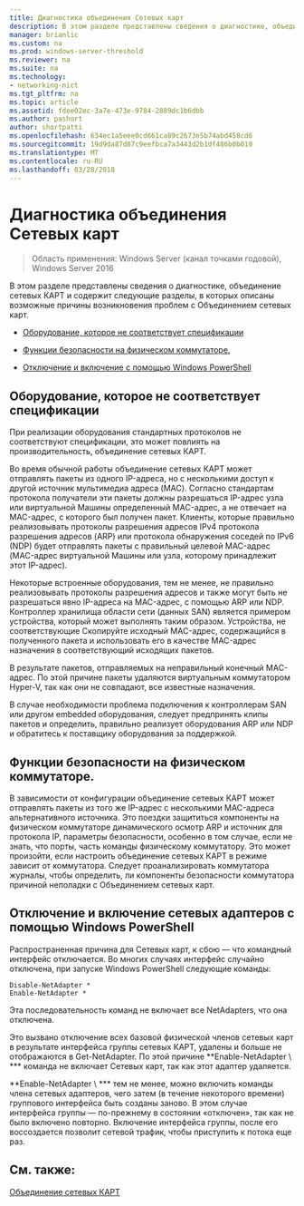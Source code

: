 ```yaml
---
title: Диагностика объединения Сетевых карт
description: В этом разделе представлены сведения о диагностике, объединение сетевых КАРТ в Windows Server 2016.
manager: brianlic
ms.custom: na
ms.prod: windows-server-threshold
ms.reviewer: na
ms.suite: na
ms.technology:
- networking-nict
ms.tgt_pltfrm: na
ms.topic: article
ms.assetid: fdee02ec-3a7e-473e-9784-2889dc1b6dbb
ms.author: pashort
author: shortpatti
ms.openlocfilehash: 634ec1a5eee0cd661ca89c2673e5b74abd458cd6
ms.sourcegitcommit: 19d9da87d87c9eefbca7a3443d2b1df486b0b010
ms.translationtype: MT
ms.contentlocale: ru-RU
ms.lasthandoff: 03/28/2018
---
```

# <a name="troubleshooting-nic-teaming"></a>Диагностика объединения Сетевых карт

>Область применения: Windows Server (канал точками годовой), Windows Server 2016

В этом разделе представлены сведения о диагностике, объединение сетевых КАРТ и содержит следующие разделы, в которых описаны возможные причины возникновения проблем с Объединением сетевых карт.  
  
-   [Оборудование, которое не соответствует спецификации](#bkmk_hardware)  
  
-   [Функции безопасности на физическом коммутаторе.](#bkmk_switch)  
  
-   [Отключение и включение с помощью Windows PowerShell](#bkmk_ps)  
  
## <a name="bkmk_hardware"></a>Оборудование, которое не соответствует спецификации  
При реализации оборудования стандартных протоколов не соответствуют спецификации, это может повлиять на производительность, объединение сетевых КАРТ.  
  
Во время обычной работы объединение сетевых КАРТ может отправлять пакеты из одного IP-адреса, но с несколькими доступ к другой источник мультимедиа адреса (MAC). Согласно стандартам протокола получатели эти пакеты должны разрешаться IP-адрес узла или виртуальной Машины определенный MAC-адрес, а не отвечает на MAC-адрес, с которого был получен пакет.  Клиенты, которые правильно реализовывать протоколы разрешения адресов IPv4 протокола разрешения адресов (ARP) или протокола обнаружения соседей по IPv6 (NDP) будет отправлять пакеты с правильный целевой MAC-адрес (MAC-адрес виртуальной Машины или узла, которому принадлежит этот IP-адрес).  
  
Некоторые встроенные оборудования, тем не менее, не правильно реализовывать протоколы разрешения адресов и также могут быть не разрешаться явно IP-адреса на MAC-адрес, с помощью ARP или NDP.  Контроллер хранилища области сети (данных SAN) является примером устройства, который может выполнять таким образом. Устройства, не соответствующие Скопируйте исходный MAC-адрес, содержащийся в полученного пакета и использовать его в качестве MAC-адрес назначения в соответствующий исходящих пакетов.  
  
В результате пакетов, отправляемых на неправильный конечный MAC-адрес. По этой причине пакеты удаляются виртуальным коммутатором Hyper-V, так как они не совпадают, все известные назначения.  
  
В случае необходимости проблема подключения к контроллерам SAN или другом embedded оборудования, следует предпринять клипы пакетов и определить, правильно реализует оборудования ARP или NDP и обратитесь к поставщику оборудования за поддержкой.  
  
## <a name="bkmk_switch"></a>Функции безопасности на физическом коммутаторе.  
В зависимости от конфигурации объединение сетевых КАРТ может отправлять пакеты из того же IP-адрес с несколькими MAC-адреса альтернативного источника.  Это поездки защититься компоненты на физическом коммутаторе динамического осмотр ARP и источник для протокола IP, параметры безопасности, особенно в том случае, если не знать, что порты, часть команды физическому коммутатору. Это может произойти, если настроить объединение сетевых КАРТ в режиме зависит от коммутатора.  Следует проанализировать коммутатора журналы, чтобы определить, ли компоненты безопасности коммутатора причиной неполадки с Объединением сетевых карт.  
  
## <a name="bkmk_ps"></a>Отключение и включение сетевых адаптеров с помощью Windows PowerShell  
Распространенная причина для Сетевых карт, к сбою — что командный интерфейс отключается. Во многих случаях интерфейс случайно отключена, при запуске Windows PowerShell следующие команды:  
  
```  
Disable-NetAdapter *  
Enable-NetAdapter *  
```  
  
Эта последовательность команд не включает все NetAdapters, что она отключена.  
  
Это вызвано отключение всех базовой физической членов сетевых карт в результате интерфейса группы сетевых КАРТ, удалены и больше не отображаются в Get-NetAdapter. По этой причине **Enable-NetAdapter \ *** команда не включает Сетевых карт, так как этот адаптер удаляется.  
  
**Enable-NetAdapter \ *** тем не менее, можно включить команды члена сетевых адаптеров, чего затем (в течение некоторого времени) группового интерфейса быть созданы заново. В этом случае интерфейса группы — по-прежнему в состоянии «отключен», так как не было включено повторно. Включение интерфейса группы, после его воссоздается позволит сетевой трафик, чтобы приступить к потока еще раз.  
  
## <a name="see-also"></a>См. также:  
[Объединение сетевых КАРТ](NIC-Teaming.md)  
  


